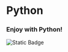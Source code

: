 # Python
### Enjoy with Python!
![Static Badge](https://img.shields.io/badge/dfdf?style=flat-square&color=blue)
